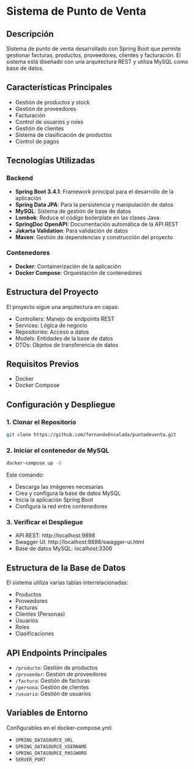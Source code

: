 # Sistema de Punto de Venta

## Descripción
Sistema de punto de venta desarrollado con Spring Boot que permite gestionar facturas, productos, proveedores, clientes y facturación. El sistema está diseñado con una arquitectura REST y utiliza MySQL como base de datos.

## Características Principales
- Gestión de productos y stock
- Gestión de proveedores
- Facturación
- Control de usuarios y roles
- Gestión de clientes
- Sistema de clasificación de productos
- Control de pagos

## Tecnologías Utilizadas

### Backend
- **Spring Boot 3.4.1**: Framework principal para el desarrollo de la aplicación
- **Spring Data JPA**: Para la persistencia y manipulación de datos
- **MySQL**: Sistema de gestión de base de datos
- **Lombok**: Reduce el código boilerplate en las clases Java
- **SpringDoc OpenAPI**: Documentación automática de la API REST
- **Jakarta Validation**: Para validación de datos
- **Maven**: Gestión de dependencias y construcción del proyecto

### Contenedores
- **Docker**: Containerización de la aplicación
- **Docker Compose**: Orquestación de contenedores

## Estructura del Proyecto
El proyecto sigue una arquitectura en capas:
- Controllers: Manejo de endpoints REST
- Services: Lógica de negocio
- Repositories: Acceso a datos
- Models: Entidades de la base de datos
- DTOs: Objetos de transferencia de datos

## Requisitos Previos
- Docker
- Docker Compose

## Configuración y Despliegue

### 1. Clonar el Repositorio
```bash
git clone https://github.com/fernandoEncalada/puntodeventa.git
```

### 2. Iniciar el contenedor de MySQL
```bash
docker-compose up -d
```

Este comando:
- Descarga las imágenes necesarias
- Crea y configura la base de datos MySQL
- Inicia la aplicación Spring Boot
- Configura la red entre contenedores

### 3. Verificar el Despliegue
- API REST: http://localhost:9898
- Swagger UI: http://localhost:9898/swagger-ui.html
- Base de datos MySQL: localhost:3306

## Estructura de la Base de Datos
El sistema utiliza varias tablas interrelacionadas:
- Productos
- Proveedores
- Facturas
- Clientes (Personas)
- Usuarios
- Roles
- Clasificaciones

## API Endpoints Principales
- `/producto`: Gestión de productos
- `/proveedor`: Gestión de proveedores
- `/factura`: Gestión de facturas
- `/persona`: Gestión de clientes
- `/usuario`: Gestión de usuarios

## Variables de Entorno
Configurables en el docker-compose.yml:
- `SPRING_DATASOURCE_URL`
- `SPRING_DATASOURCE_USERNAME`
- `SPRING_DATASOURCE_PASSWORD`
- `SERVER_PORT`